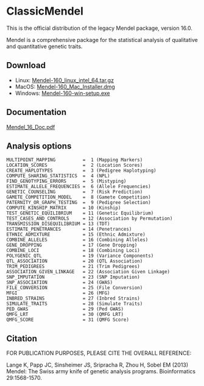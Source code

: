 # ClassicMendel

This is the official distribution of the legacy Mendel package, version 16.0.  

Mendel is a comprehensive package for the statistical analysis of qualitative and quantitative genetic traits. 

## Download

- Linux: [Mendel-160_linux_intel_64.tar.gz](https://github.com/OpenMendel/ClassicMendel/raw/main/Mendel-160_linux_intel_64.tar.gz)
- MacOS: [Mendel-160_Mac_Installer.dmg](https://github.com/OpenMendel/ClassicMendel/raw/main/Mendel-160_Mac_Installer.dmg)
- Windows: [Mendel-160-win-setup.exe](https://github.com/OpenMendel/ClassicMendel/raw/main/Mendel-160-win-setup.exe)

## Documentation
[Mendel_16_Doc.pdf](https://github.com/OpenMendel/ClassicMendel/raw/main/Mendel_16_Doc.pdf)
 
## Analysis options 

```
MULTIPOINT_MAPPING          =  1 (Mapping Markers)
LOCATION_SCORES             =  2 (Location Scores)
CREATE_HAPLOTYPES           =  3 (Pedigree Haplotyping)
COMPUTE_SHARING_STATISTICS  =  4 (NPL)
FIND_GENOTYPING_ERRORS      =  5 (Mistyping)
ESTIMATE_ALLELE_FREQUENCIES =  6 (Allele Frequencies)
GENETIC_COUNSELING          =  7 (Risk Prediction)
GAMETE_COMPETITION_MODEL    =  8 (Gamete Competition)
PATERNITY_OR_GRAPH_TESTING  =  9 (Pedigree Selection)
COMPUTE_KINSHIP_MATRIX      = 10 (Kinship)
TEST_GENETIC_EQUILIBRIUM    = 11 (Genetic Equilibrium)
TEST_CASES_AND_CONTROLS     = 12 (Association by Permutation)
TRANSMISSION_DISEQUILIBRIUM = 13 (TDT)
ESTIMATE_PENETRANCES        = 14 (Penetrances)
ETHNIC_ADMIXTURE            = 15 (Ethnic Admixture)
COMBINE_ALLELES             = 16 (Combining Alleles)
GENE_DROPPING               = 17 (Gene Dropping)
COMBINE_LOCI                = 18 (Combining Loci)
POLYGENIC_QTL               = 19 (Variance Components)
QTL_ASSOCIATION             = 20 (QTL Association)
TRIM_PEDIGREES              = 21 (Trim Pedigrees)
ASSOCIATION_GIVEN_LINKAGE   = 22 (Association Given Linkage)
SNP_IMPUTATION              = 23 (SNP Imputation)
SNP_ASSOCIATION             = 24 (GWAS)
FILE_CONVERSION             = 25 (File Conversion)
MFGI                        = 26 (MFG)
INBRED_STRAINS              = 27 (Inbred Strains)
SIMULATE_TRAITS             = 28 (Simulate Traits)
PED_GWAS                    = 29 (Ped GWAS)
QMFG_LRT                    = 30 (QMFG LRT)
QMFG_SCORE                  = 31 (QMFG Score)
```

## Citation

 FOR PUBLICATION PURPOSES, PLEASE CITE THE OVERALL REFERENCE:
 
 Lange K, Papp JC, Sinsheimer JS, Sripracha R, Zhou H, Sobel EM (2013)
 Mendel: The Swiss army knife of genetic analysis programs.
 Bioinformatics 29:1568-1570.

